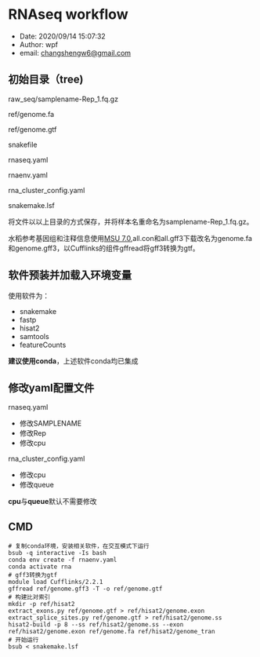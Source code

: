 # RNAseq workflow

+ Date: 2020/09/14 15:07:32
+ Author: wpf
+ email: changshengw6@gmail.com
  
## 初始目录（tree)

raw_seq/samplename-Rep_1.fq.gz

ref/genome.fa

ref/genome.gtf

snakefile

rnaseq.yaml

rnaenv.yaml

rna_cluster_config.yaml

snakemake.lsf

将文件以以上目录的方式保存，并将样本名重命名为samplename-Rep_1.fq.gz。

水稻参考基因组和注释信息使用[MSU 7.0](http://rice.plantbiology.msu.edu/pub/data/Eukaryotic_Projects/o_sativa/annotation_dbs/pseudomolecules/version_7.0/all.dir/),all.con和all.gff3下载改名为genome.fa和genome.gff3，以Cufflinks的组件gffread将gff3转换为gtf。

## 软件预装并加载入环境变量

使用软件为：

+ snakemake
+ fastp
+ hisat2
+ samtools
+ featureCounts

**建议使用conda**，上述软件conda均已集成

## 修改yaml配置文件

rnaseq.yaml

+ 修改SAMPLENAME
+ 修改Rep
+ 修改cpu

rna_cluster_config.yaml

+ 修改cpu
+ 修改queue
  
**cpu**与**queue**默认不需要修改

## CMD

```shell
# 复制conda环境，安装相关软件，在交互模式下运行
bsub -q interactive -Is bash
conda env create -f rnaenv.yaml
conda activate rna
# gff3转换为gtf
module load Cufflinks/2.2.1
gffread ref/genome.gff3 -T -o ref/genome.gtf
# 构建比对索引
mkdir -p ref/hisat2
extract_exons.py ref/genome.gtf > ref/hisat2/genome.exon
extract_splice_sites.py ref/genome.gtf > ref/hisat2/genome.ss
hisat2-build -p 8 --ss ref/hisat2/genome.ss --exon ref/hisat2/genome.exon ref/genome.fa ref/hisat2/genome_tran 
# 开始运行
bsub < snakemake.lsf
```
